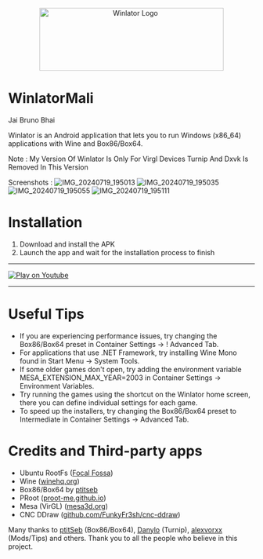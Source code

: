 <p align="center">
	<img src="logo.png" width="376" height="128" alt="Winlator Logo" />  
</p>

# WinlatorMali

Jai Bruno Bhai

Winlator is an Android application that lets you to run Windows (x86_64) applications with Wine and Box86/Box64.

Note : My Version Of Winlator Is Only For Virgl Devices Turnip And Dxvk Is Removed In This Version

Screenshots :
![IMG_20240719_195013](https://github.com/user-attachments/assets/f759e1da-f771-427c-85fa-3717914c4009)
![IMG_20240719_195035](https://github.com/user-attachments/assets/3297578e-eaa8-4960-927b-5c05e488cef4)
![IMG_20240719_195055](https://github.com/user-attachments/assets/bac46a55-8e1d-4279-a94c-8528658e2b15)
![IMG_20240719_195111](https://github.com/user-attachments/assets/e3566608-0007-4b9e-ba4f-5721765610b5)

# Installation

1. Download and install the APK 
2. Launch the app and wait for the installation process to finish

----

[![Play on Youtube](https://img.youtube.com/vi/8PKhmT7B3Xo/1.jpg)](https://www.youtube.com/watch?v=8PKhmT7B3Xo)


----

# Useful Tips

- If you are experiencing performance issues, try changing the Box86/Box64 preset in Container Settings -> !
Advanced Tab.
- For applications that use .NET Framework, try installing Wine Mono found in Start Menu -> System Tools.
- If some older games don't open, try adding the environment variable MESA_EXTENSION_MAX_YEAR=2003 in Container Settings -> Environment Variables.
- Try running the games using the shortcut on the Winlator home screen, there you can define individual settings for each game.
- To speed up the installers, try changing the Box86/Box64 preset to Intermediate in Container Settings -> Advanced Tab.

# Credits and Third-party apps
- Ubuntu RootFs ([Focal Fossa](https://releases.ubuntu.com/focal))
- Wine ([winehq.org](https://www.winehq.org/))
- Box86/Box64 by [ptitseb](https://github.com/ptitSeb)
- PRoot ([proot-me.github.io](https://proot-me.github.io))
- Mesa (VirGL) ([mesa3d.org](https://www.mesa3d.org))
- CNC DDraw ([github.com/FunkyFr3sh/cnc-ddraw](https://github.com/FunkyFr3sh/cnc-ddraw))

Many thanks to [ptitSeb](https://github.com/ptitSeb) (Box86/Box64), [Danylo](https://blogs.igalia.com/dpiliaiev/tags/mesa/) (Turnip), [alexvorxx](https://github.com/alexvorxx) (Mods/Tips) and others.
Thank you to all the people who believe in this project.
